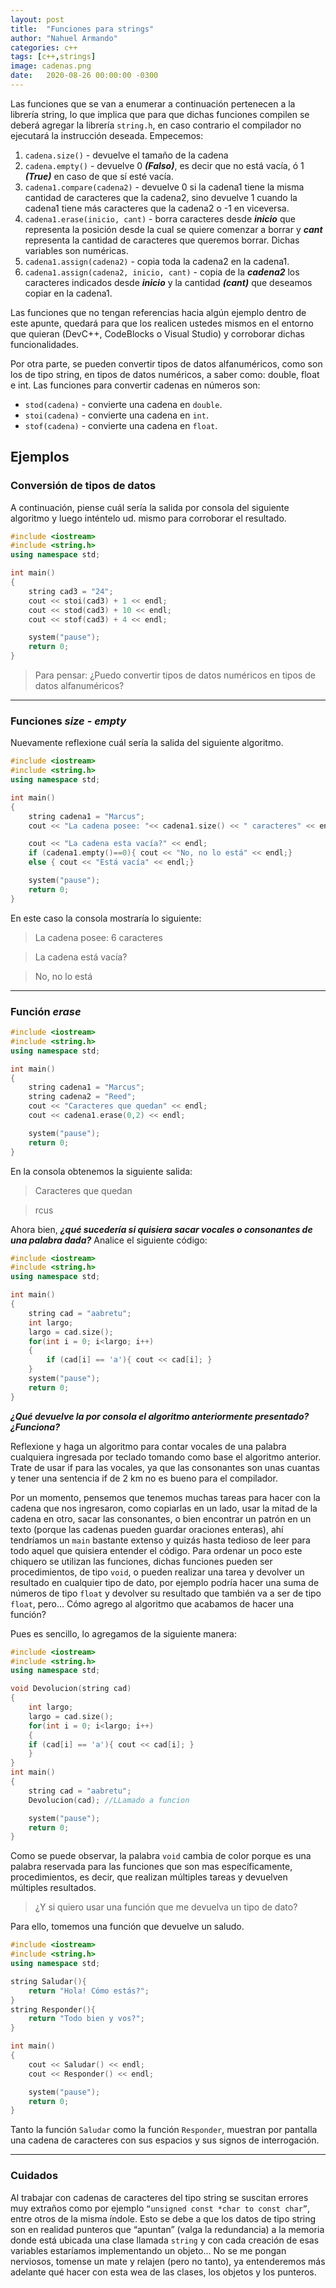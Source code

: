 ```yaml
---
layout: post
title:  "Funciones para strings"
author: "Nahuel Armando"
categories: c++
tags: [c++,strings]
image: cadenas.png
date:   2020-08-26 00:00:00 -0300
---
```


Las funciones que se van a enumerar a continuación pertenecen a la librería string, lo que implica que para que dichas funciones compilen se deberá agregar la librería `string.h`, en caso contrario el compilador no ejecutará la instrucción deseada.
Empecemos:
1. `cadena.size()` - devuelve el tamaño de la cadena
1. `cadena.empty()` - devuelve 0 ***(Falso)***, es decir que no está vacía, ó 1 ***(True)*** en caso de que sí esté vacía.
1. `cadena1.compare(cadena2)` - devuelve 0 si la cadena1 tiene la misma cantidad de caracteres que la cadena2, sino devuelve 1 cuando la cadena1 tiene más caracteres que la cadena2 o -1 en viceversa.
4. `cadena1.erase(inicio, cant)` - borra caracteres desde ***inicio*** que representa la posición desde la cual se quiere comenzar a borrar y ***cant*** representa la cantidad de caracteres que queremos borrar. Dichas variables son numéricas.
5. `cadena1.assign(cadena2)` - copia toda la cadena2 en la cadena1.
6. `cadena1.assign(cadena2, inicio, cant)` - copia de la ***cadena2*** los caracteres indicados desde ***inicio*** y la cantidad ***(cant)*** que deseamos copiar en la cadena1.

Las funciones que no tengan referencias hacia algún ejemplo dentro de este apunte, quedará para que los realicen ustedes mismos en el entorno que quieran (DevC++, CodeBlocks o Visual Studio) y corroborar dichas funcionalidades.

Por otra parte, se pueden convertir tipos de datos alfanuméricos, como son los de tipo string, en tipos de datos numéricos, a saber como: double, float e int. Las funciones para convertir cadenas en números son:
* `stod(cadena)` - convierte una cadena en `double`.
* `stoi(cadena)` - convierte una cadena en `int`.
* `stof(cadena)` - convierte una cadena en `float`.

## Ejemplos
### Conversión de tipos de datos
A continuación, piense cuál sería la salida por consola del siguiente algoritmo y luego inténtelo ud. mismo para corroborar el resultado.

```cpp
#include <iostream>
#include <string.h>
using namespace std;

int main()
{
    string cad3 = "24";
    cout << stoi(cad3) + 1 << endl;
    cout << stod(cad3) + 10 << endl;
    cout << stof(cad3) + 4 << endl;

    system("pause");
    return 0;
}
```

> Para pensar: ¿Puedo convertir tipos de datos numéricos en tipos de datos alfanuméricos?

---

### Funciones *size* - *empty*
Nuevamente reflexione cuál sería la salida del siguiente algoritmo.

```cpp
#include <iostream>
#include <string.h>
using namespace std;

int main()
{
    string cadena1 = "Marcus";
    cout << "La cadena posee: "<< cadena1.size() << " caracteres" << endl;

    cout << "La cadena esta vacía?" << endl;
    if (cadena1.empty()==0){ cout << "No, no lo está" << endl;}
    else { cout << "Está vacía" << endl;}

    system("pause");
    return 0;    
}
```
En este caso la consola mostraría lo siguiente:

> La cadena posee: 6 caracteres

> La cadena está vacía?

> No, no lo está

---

### Función *erase*
```cpp
#include <iostream>
#include <string.h>
using namespace std;

int main()
{
    string cadena1 = "Marcus";
    string cadena2 = "Reed";
    cout << "Caracteres que quedan" << endl;
    cout << cadena1.erase(0,2) << endl;

    system("pause");
    return 0;   
}
```
En la consola obtenemos la siguiente salida:
> Caracteres que quedan

> rcus

Ahora bien, ***¿qué sucedería si quisiera sacar vocales o consonantes de una palabra dada?***
Analice el siguiente código:

```cpp
#include <iostream>
#include <string.h>
using namespace std;

int main()
{
    string cad = "aabretu";
    int largo;
    largo = cad.size();
    for(int i = 0; i<largo; i++)
    {
        if (cad[i] == 'a'){ cout << cad[i]; }
    }
    system("pause");
    return 0;   
}
```
***¿Qué devuelve la por consola el algoritmo anteriormente presentado? ¿Funciona?***

Reflexione y haga un algoritmo para contar vocales de una palabra cualquiera ingresada por teclado tomando como base el algoritmo anterior. Trate de usar if para las vocales, ya que las consonantes son unas cuantas y tener una sentencia if de 2 km no es bueno para el compilador.

Por un momento, pensemos que tenemos muchas tareas para hacer con la cadena que nos ingresaron, como copiarlas en un lado, usar la mitad de la cadena en otro, sacar las consonantes, o bien encontrar un patrón en un texto (porque las cadenas pueden guardar oraciones enteras), ahí tendríamos un `main` bastante extenso y quizás hasta tedioso de leer para todo aquel que quisiera entender el código. Para ordenar un poco este chiquero se utilizan las funciones, dichas funciones pueden ser procedimientos, de tipo `void`, o pueden realizar una tarea y devolver un resultado en cualquier tipo de dato, por ejemplo podría hacer una suma de números de tipo `float` y devolver su resultado que también va a ser de tipo `float`, pero... Cómo agrego al algoritmo que acabamos de hacer una función?

Pues es sencillo, lo agregamos de la siguiente manera:

```cpp
#include <iostream>
#include <string.h>
using namespace std;

void Devolucion(string cad)
{
    int largo;
    largo = cad.size();
    for(int i = 0; i<largo; i++)
    {
    if (cad[i] == 'a'){ cout << cad[i]; }
    }
}
int main()
{
    string cad = "aabretu";
    Devolucion(cad); //LLamado a funcion

    system("pause");
    return 0;
}    
```
Como se puede observar, la palabra `void` cambia de color porque es una palabra reservada para las funciones que son mas específicamente, procedimientos, es decir, que realizan múltiples tareas y devuelven múltiples resultados.

> ¿Y si quiero usar una función que me devuelva un tipo de dato?

Para ello, tomemos una función que devuelve un saludo.
```cpp
#include <iostream>
#include <string.h>
using namespace std;

string Saludar(){
    return "Hola! Cómo estás?";
}
string Responder(){
    return "Todo bien y vos?";
}

int main()
{
    cout << Saludar() << endl;
    cout << Responder() << endl;

    system("pause");
    return 0;
}    
```
Tanto la función `Saludar` como la función `Responder`, muestran por pantalla una cadena de caracteres con sus espacios y sus signos de interrogación.

---

### Cuidados
Al trabajar con cadenas de caracteres del tipo string se suscitan errores muy extraños como por ejemplo `“unsigned const *char to const char”`, entre otros de la misma índole. Esto se debe a que los datos de tipo string son en realidad punteros que “apuntan” (valga la redundancia) a la memoria donde está ubicada una clase llamada `string` y con cada creación de esas variables estaríamos implementando un objeto... No se me pongan nerviosos, tomense un mate y relajen (pero no tanto), ya entenderemos más adelante qué hacer con esta wea de las clases, los objetos y los punteros.
